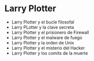 # Larry Plotter

* Larry Plotter y el bucle filosofal
* Larry PLotter y la clave secreta
* Larry Plotter y el prisionero de Firewall
* Larry Plotter y el malware de fuego
* Larry Plotter y la orden de Unix
* Larry Plotter y el misterio del Hacker
* Larry Plotter y los comits de la muerte
